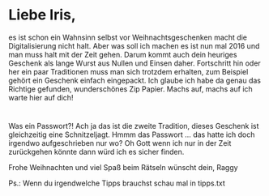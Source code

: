 # Liebe Iris,

es ist schon ein Wahnsinn selbst vor Weihnachtsgeschenken macht die Digitalisierung nicht halt. Aber was soll ich machen es ist nun mal 2016 und man muss halt mit der Zeit gehen. Darum kommt auch dein heuriges Geschenk als lange Wurst aus Nullen und Einsen daher.
Fortschritt hin oder her ein paar Traditionen muss man sich trotzdem erhalten, zum Beispiel gehört ein Geschenk einfach eingepackt. Ich glaube ich habe da genau das Richtige gefunden, wunderschönes Zip Papier.  Machs auf, machs auf ich warte hier auf dich!
# 
# 
# 
# 
# 
# 
# 
# 
# 
# 
# 
Was ein Passwort?! Ach ja das ist die zweite Tradition, dieses Geschenk ist gleichzeitig eine Schnitzeljagt. Hmmm das Passwort … das hatte ich doch irgendwo aufgeschrieben nur wo? Oh Gott wenn ich nur in der Zeit zurückgehen könnte dann würd ich es sicher finden.

Frohe Weihnachten und viel Spaß beim Rätseln wünscht dein,
Raggy

Ps.: Wenn du irgendwelche Tipps brauchst schau mal in tipps.txt

